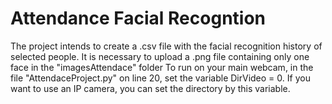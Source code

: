 # Attendance Facial Recogntion

The project intends to create a .csv file with the facial recognition history of selected people. It is necessary to upload a .png file containing only one face in the "imagesAttendace" folder
To run on your main webcam, in the file "AttendaceProject.py" on line 20, set the variable DirVideo = 0. If you want to use an IP camera, you can set the directory by this variable.

